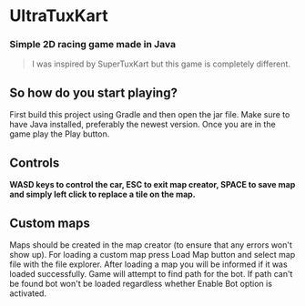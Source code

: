 # UltraTuxKart

### Simple 2D racing game made in Java

> I was inspired by SuperTuxKart but this game is completely different.

## So how do you start playing?

First build this project using Gradle and then open the jar file. Make sure to have Java installed, preferably the newest version.
Once you are in the game play the Play button.

## Controls

**WASD keys to control the car, ESC to exit map creator, SPACE to save map and simply left click to replace a tile on the map.**

## Custom maps

Maps should be created in the map creator (to ensure that any errors won't show up). For loading a custom map press Load Map button and select map file with the file explorer.
After loading a map you will be informed if it was loaded successfully. Game will attempt to find path for the bot. If path can't be found bot won't be loaded regardless whether Enable Bot option is activated.